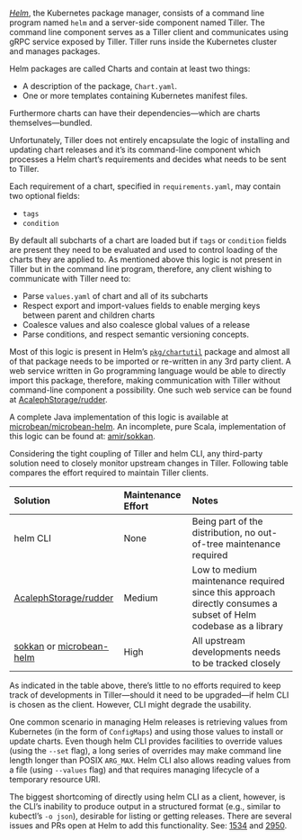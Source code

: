 [_Helm_](https://helm.sh), the Kubernetes package manager, consists of a command line program named `helm` and a server-side component named Tiller. The command line component serves as a Tiller client and communicates using gRPC service exposed by Tiller. Tiller runs inside the Kubernetes cluster and manages packages.

Helm packages are called Charts and contain at least two things:

 - A description of the package, `Chart.yaml`.
 - One or more templates containing Kubernetes manifest files.

Furthermore charts can have their dependencies—which are charts themselves—bundled.

Unfortunately, Tiller does not entirely encapsulate the logic of installing and updating chart releases and it’s its command-line component which processes a Helm chart’s requirements and decides what needs to be sent to Tiller.

Each requirement of a chart, specified in `requirements.yaml`, may contain two optional fields:

 - `tags`
 - `condition`

By default all subcharts of a chart are loaded but if `tags` or `condition` fields are present they need to be evaluated and used to control loading of the charts they are applied to. As mentioned above this logic is not present in Tiller but in the command line program, therefore, any client wishing to communicate with Tiller need to:

 - Parse `values.yaml` of chart and all of its subcharts
 - Respect export and import-values fields to enable merging keys between parent and children charts
 - Coalesce values and also coalesce global values of a release
 - Parse conditions, and respect semantic versioning concepts.

Most of this logic is present in Helm’s [`pkg/chartutil`](https://github.com/kubernetes/helm/tree/v2.8.2/pkg/chartutil) package and almost all of that package needs to be imported or re-written in any 3rd party client. A web service written in Go programming language would be able to directly import this package, therefore, making communication with Tiller without command-line component a possibility. One such web service can be found at [AcalephStorage/rudder](https://github.com/AcalephStorage/rudder).

A complete Java implementation of this logic is available at [microbean/microbean-helm](https://github.com/microbean/microbean-helm). An incomplete, pure Scala, implementation of this logic can be found at: [amir/sokkan](https://github.com/amir/sokkan).


Considering the tight coupling of Tiller and helm CLI, any third-party solution need to closely monitor upstream changes in Tiller. Following table compares the effort required to maintain Tiller clients.

Solution | Maintenance Effort | Notes
:--------|:-------------------|:-----
helm CLI | None               | Being part of the distribution, no out-of-tree maintenance required
[AcalephStorage/rudder](https://github.com/AcalephStorage/rudder) | Medium | Low to medium maintenance required since this approach directly consumes a subset of Helm codebase as a library
[sokkan](https://github.com/amir/sokkan) or [microbean-helm](https://github.com/microbean/microbean-helm) | High | All upstream developments needs to be tracked closely

As indicated in the table above, there’s little to no efforts required to keep track of developments in Tiller—should it need to be upgraded—if helm CLI is chosen as the client. However, CLI might degrade the usability.

One common scenario in managing Helm releases is retrieving values from Kubernetes (in the form of `ConfigMaps`) and using those values to install or update charts. Even though helm CLI provides facilities to override values (using the `--set` flag), a long series of overrides may make command line length longer than POSIX `ARG_MAX`. Helm CLI also allows reading values from a file (using `--values` flag) and that requires managing lifecycle of a temporary resource URI.

The biggest shortcoming of directly using helm CLI as a client, however, is the CLI’s inability to produce output in a structured format (e.g., similar to kubectl’s `-o json`), desirable for listing or getting releases. There are several issues and PRs open at Helm to add this functionality. See: [1534](https://github.com/kubernetes/helm/issues/1534) and [2950](https://github.com/kubernetes/helm/pull/2950 ).
